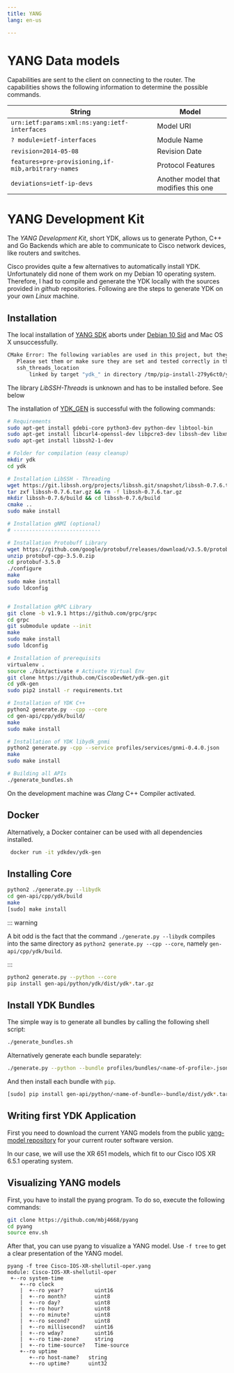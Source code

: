 ```yaml
---
title: YANG
lang: en-us

---
```


# YANG Data models

Capabilities are sent to the client on connecting to the router. The capabilities shows the following information to determine the possible commands.

| String                                             | Model                                |
| -------------------------------------------------- | ------------------------------------ |
| `urn:ietf:params:xml:ns:yang:ietf-interfaces`      | Model URI                            |
| `? module=ietf-interfaces`                         | Module Name                          |
| `revision=2014-05-08`                              | Revision Date                        |
| `features=pre-provisioning,if-mib,arbitrary-names` | Protocol Features                    |
| `deviations=ietf-ip-devs`                          | Another model that modifies this one |

# YANG Development Kit

The *YANG Development Kit*, short YDK, allows us to generate Python, C++ and Go Backends which are able to communicate to Cisco network devices, like routers and switches. 

Cisco provides quite a few alternatives to automatically install YDK. Unfortunately did none of them work on my Debian 10 operating system. Therefore, I had to compile and generate the YDK locally with the sources provided in *github* repositories. Following are the steps to generate YDK on your own *Linux* machine. 

## Installation

The local installation of [YANG SDK](https://yang.io) aborts under [Debian 10 Sid](https://www.debian.org/) and Mac OS X unsuccessfully.

```bash
CMake Error: The following variables are used in this project, but they are set to NOTFOUND. 
   Please set them or make sure they are set and tested correctly in the CMake files: 
   ssh_threads_location 
       linked by target "ydk_" in directory /tmp/pip-install-279y6ct0/ydk 
```

The library *LibSSH-Threads* is unknown and has to be installed before. See below

The installation of [YDK_GEN](https://github.com/CiscoDevNet/ydk-gen/blob/master/README.md#system-requirements) is successful with the following commands:

```bash
# Requirements
sudo apt-get install gdebi-core python3-dev python-dev libtool-bin
sudo apt-get install libcurl4-openssl-dev libpcre3-dev libssh-dev libxml2-dev libxslt1-dev cmake
sudo apt-get install libssh2-1-dev

# Folder for compilation (easy cleanup)
mkdir ydk
cd ydk

# Installation LibSSH - Threading
wget https://git.libssh.org/projects/libssh.git/snapshot/libssh-0.7.6.tar.gz
tar zxf libssh-0.7.6.tar.gz && rm -f libssh-0.7.6.tar.gz
mkdir libssh-0.7.6/build && cd libssh-0.7.6/build
cmake ..
sudo make install

# Installation gNMI (optional)
# ----------------------------

# Installation Protobuff Library
wget https://github.com/google/protobuf/releases/download/v3.5.0/protobuf-cpp-3.5.0.zip
unzip protobuf-cpp-3.5.0.zip
cd protobuf-3.5.0
./configure
make
sudo make install
sudo ldconfig


# Installation gRPC Library
git clone -b v1.9.1 https://github.com/grpc/grpc
cd grpc
git submodule update --init
make
sudo make install
sudo ldconfig

# Installation of prerequisits
virtualenv .
source ./bin/activate # Activate Virtual Env
git clone https://github.com/CiscoDevNet/ydk-gen.git
cd ydk-gen
sudo pip2 install -r requirements.txt

# Installation of YDK C++
python2 generate.py --cpp --core
cd gen-api/cpp/ydk/build/
make
sudo make install

# Installation of YDK libydk_gnmi
python2 generate.py -cpp --service profiles/services/gnmi-0.4.0.json
make
sudo make install

# Building all APIs
./generate_bundles.sh 
```

On the development machine was *Clang* C++ Compiler activated.

## Docker

Alternatively, a Docker container can be used with all dependencies installed.

```bash
 docker run -it ydkdev/ydk-gen
```

## Installing Core

```bash
python2 ./generate.py --libydk
cd gen-api/cpp/ydk/build
make
[sudo] make install
```

::: warning

A bit odd is the fact that the command `./generate.py --libydk` compiles into the same directory as `python2 generate.py --cpp --core`, namely `gen-api/cpp/ydk/build`.

:::

```bash
python2 generate.py --python --core
pip install gen-api/python/ydk/dist/ydk*.tar.gz
```

## Install YDK Bundles

The simple way is to generate all bundles by calling the following shell script:

```bash
./generate_bundles.sh
```

Alternatively generate each bundle separately:

```bash
./generate.py --python --bundle profiles/bundles/<name-of-profile>.json
```

And then install each bundle with `pip`.

```bash
[sudo] pip install gen-api/python/<name-of-bundle>-bundle/dist/ydk*.tar.gz
```

## Writing first YDK Application

First you need to download the current YANG models from the public [yang-model repository](https://github.com/YangModels/yang) for your current router software version.

In our case, we will use the XR 651 models, which fit to our Cisco IOS XR 6.5.1 operating system.

## Visualizing YANG models

First, you have to install the pyang program. To do so, execute the following commands:

```bash
git clone https://github.com/mbj4668/pyang
cd pyang
source env.sh
```

After that, you can use pyang to visualize a YANG model. Use `-f tree` to get a clear presentation of the YANG model.

```
pyang -f tree Cisco-IOS-XR-shellutil-oper.yang
module: Cisco-IOS-XR-shellutil-oper
 +--ro system-time
    +--ro clock
    |  +--ro year?          uint16
    |  +--ro month?         uint8
    |  +--ro day?           uint8
    |  +--ro hour?          uint8
    |  +--ro minute?        uint8
    |  +--ro second?        uint8
    |  +--ro millisecond?   uint16
    |  +--ro wday?          uint16
    |  +--ro time-zone?     string
    |  +--ro time-source?   Time-source
    +--ro uptime
       +--ro host-name?   string
       +--ro uptime?      uint32
```

